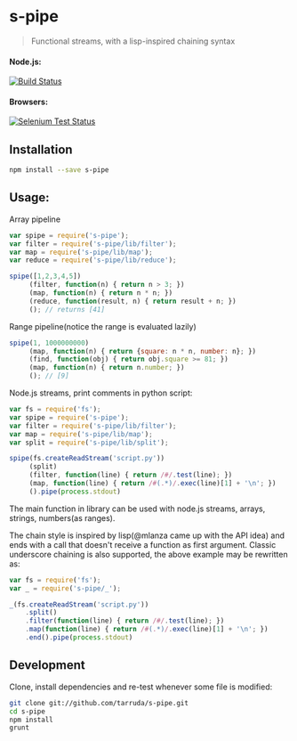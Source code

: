 # s-pipe

> Functional streams, with a lisp-inspired chaining syntax

#### Node.js:
[![Build Status](https://travis-ci.org/tarruda/s-pipe.png)](https://travis-ci.org/tarruda/s-pipe)

#### Browsers:
[![Selenium Test Status](https://saucelabs.com/browser-matrix/tarruda_spipe.svg)](https://saucelabs.com/u/tarruda_spipe)


## Installation

```sh
npm install --save s-pipe
```

## Usage:

Array pipeline

```js
var spipe = require('s-pipe');
var filter = require('s-pipe/lib/filter');
var map = require('s-pipe/lib/map');
var reduce = require('s-pipe/lib/reduce');

spipe([1,2,3,4,5])
     (filter, function(n) { return n > 3; })
     (map, function(n) { return n * n; })
     (reduce, function(result, n) { return result + n; })
     (); // returns [41]
```

Range pipeline(notice the range is evaluated lazily)

```js
spipe(1, 1000000000)
     (map, function(n) { return {square: n * n, number: n}; })
     (find, function(obj) { return obj.square >= 81; })
     (map, function(n) { return n.number; })
     (); // [9]
```

Node.js streams, print comments in python script:

```js
var fs = require('fs');
var spipe = require('s-pipe');
var filter = require('s-pipe/lib/filter');
var map = require('s-pipe/lib/map');
var split = require('s-pipe/lib/split');

spipe(fs.createReadStream('script.py'))
     (split)
     (filter, function(line) { return /#/.test(line); })
     (map, function(line) { return /#(.*)/.exec(line)[1] + '\n'; })
     ().pipe(process.stdout)
```

The main function in library can be used with node.js streams, arrays,
strings, numbers(as ranges).

The chain style is inspired by lisp(@mlanza came up with the API idea) and ends
with a call that doesn't receive a function as first argument. Classic
underscore chaining is also supported, the above example may be rewritten as:

```js
var fs = require('fs');
var _ = require('s-pipe/_');

_(fs.createReadStream('script.py'))
    .split()
    .filter(function(line) { return /#/.test(line); })
    .map(function(line) { return /#(.*)/.exec(line)[1] + '\n'; })
    .end().pipe(process.stdout)
```

## Development

Clone, install dependencies and re-test whenever some file is modified:

```sh
git clone git://github.com/tarruda/s-pipe.git
cd s-pipe
npm install
grunt
```
